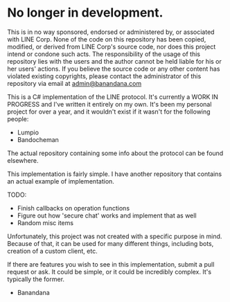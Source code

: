 # No longer in development.

This is in no way sponsored, endorsed or administered by, or associated with LINE Corp.
None of the code on this repository has been copied, modified, or derived from LINE Corp's source code, nor does this project intend or condone such acts. The responsibility of the usage of this repository lies with the users and the author cannot be held liable for his or her users' actions. If you believe the source code or any other content has violated existing copyrights, please contact the administrator of this repository via email at admin@banandana.com

This is a C# implementation of the LINE protocol. It's currently a WORK IN PROGRESS and I've written it entirely on my own. It's been my personal project for over a year, and it wouldn't exist if it wasn't for the following people:

 - Lumpio
 - Bandocheman

The actual repository containing some info about the protocol can be found elsewhere.

This implementation is fairly simple. I have another repository that contains an actual example of implementation.

TODO:
 - Finish callbacks on operation functions
 - Figure out how 'secure chat' works and implement that as well
 - Random misc items


Unfortunately, this project was not created with a specific purpose in mind. Because of that, it can be used for many different things, including bots, creation of a custom client, etc.

If there are features you wish to see in this implementation, submit a pull request or ask. It could be simple, or it could be incredibly complex. It's typically the former.

- Banandana
